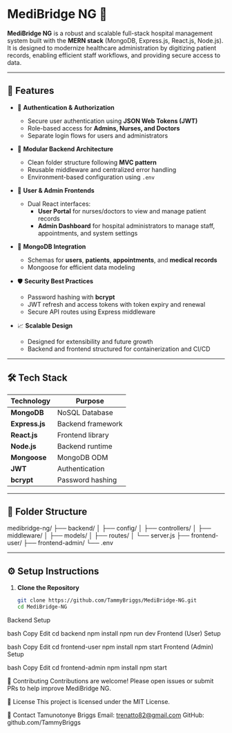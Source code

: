 # MediBridge NG 🏥

**MediBridge NG** is a robust and scalable full-stack hospital management system built with the **MERN stack** (MongoDB, Express.js, React.js, Node.js). It is designed to modernize healthcare administration by digitizing patient records, enabling efficient staff workflows, and providing secure access to data.

---

## 🚀 Features

- 🔐 **Authentication & Authorization**  
  - Secure user authentication using **JSON Web Tokens (JWT)**
  - Role-based access for **Admins, Nurses, and Doctors**
  - Separate login flows for users and administrators

- 🧩 **Modular Backend Architecture**  
  - Clean folder structure following **MVC pattern**
  - Reusable middleware and centralized error handling
  - Environment-based configuration using `.env`

- 🧠 **User & Admin Frontends**  
  - Dual React interfaces:
    - **User Portal** for nurses/doctors to view and manage patient records
    - **Admin Dashboard** for hospital administrators to manage staff, appointments, and system settings

- 💾 **MongoDB Integration**  
  - Schemas for **users**, **patients**, **appointments**, and **medical records**
  - Mongoose for efficient data modeling

- 🛡️ **Security Best Practices**  
  - Password hashing with **bcrypt**
  - JWT refresh and access tokens with token expiry and renewal
  - Secure API routes using Express middleware

- 📈 **Scalable Design**  
  - Designed for extensibility and future growth
  - Backend and frontend structured for containerization and CI/CD

---

## 🛠️ Tech Stack

| Technology | Purpose |
|------------|---------|
| **MongoDB** | NoSQL Database |
| **Express.js** | Backend framework |
| **React.js** | Frontend library |
| **Node.js** | Backend runtime |
| **Mongoose** | MongoDB ODM |
| **JWT** | Authentication |
| **bcrypt** | Password hashing |

---

## 📂 Folder Structure

medibridge-ng/
├── backend/
│ ├── config/
│ ├── controllers/
│ ├── middleware/
│ ├── models/
│ ├── routes/
│ └── server.js
├── frontend-user/
├── frontend-admin/
└── .env

---

## ⚙️ Setup Instructions

1. **Clone the Repository**
   ```bash
   git clone https://github.com/TammyBriggs/MediBridge-NG.git
   cd MediBridge-NG
Backend Setup

bash
Copy
Edit
cd backend
npm install
npm run dev
Frontend (User) Setup

bash
Copy
Edit
cd frontend-user
npm install
npm start
Frontend (Admin) Setup

bash
Copy
Edit
cd frontend-admin
npm install
npm start

🤝 Contributing
Contributions are welcome! Please open issues or submit PRs to help improve MediBridge NG.

📄 License
This project is licensed under the MIT License.

📢 Contact
Tamunotonye Briggs
Email: trenatto82@gmail.com
GitHub: github.com/TammyBriggs
